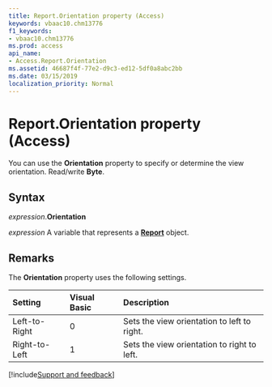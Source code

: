 ```yaml
---
title: Report.Orientation property (Access)
keywords: vbaac10.chm13776
f1_keywords:
- vbaac10.chm13776
ms.prod: access
api_name:
- Access.Report.Orientation
ms.assetid: 46687f4f-77e2-d9c3-ed12-5df0a8abc2bb
ms.date: 03/15/2019
localization_priority: Normal
---
```



# Report.Orientation property (Access)

You can use the **Orientation** property to specify or determine the view orientation. Read/write **Byte**.


## Syntax

_expression_.**Orientation**

_expression_ A variable that represents a **[Report](Access.Report.md)** object.


## Remarks

The **Orientation** property uses the following settings.

|Setting|Visual Basic|Description|
|:-----|:-----|:-----|
|Left-to-Right|0|Sets the view orientation to left to right.|
|Right-to-Left|1|Sets the view orientation to right to left.|



[!include[Support and feedback](~/includes/feedback-boilerplate.md)]